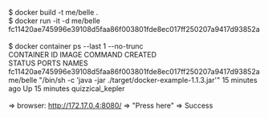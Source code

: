 $ docker build -t me/belle .
<BR>$ docker run -it -d  me/belle
<BR>fc11420ae745996e39108d5faa86f003801fde8ec017ff250207a9417d93852a
<BR>
<BR>$ docker container ps --last 1 --no-trunc
<BR>CONTAINER ID                                                       IMAGE               COMMAND                                                      CREATED             <BR>STATUS              PORTS               NAMES
<BR>fc11420ae745996e39108d5faa86f003801fde8ec017ff250207a9417d93852a   me/belle            "/bin/sh -c 'java -jar ./target/docker-example-1.1.3.jar'"   15 minutes ago      Up 15 minutes                           quizzical_kepler
<BR>
<BR>=> browser: http://172.17.0.4:8080/ => "Press here" => Success
<BR>